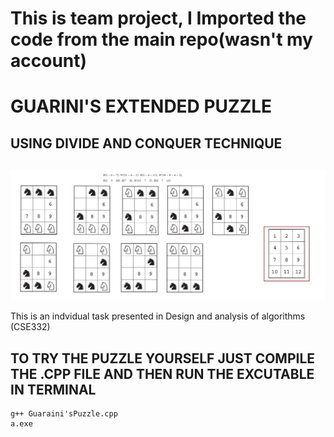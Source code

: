 # This is team project, I Imported the code from the main repo(wasn't my account)

# GUARINI'S EXTENDED PUZZLE
## USING DIVIDE AND CONQUER TECHNIQUE

##
![alt text](https://github.com/HelalyJunior/Guarini-Extended-Puzzle/blob/main/steps.png)

This is an indvidual task presented in Design and analysis of algorithms (CSE332)

## TO TRY THE PUZZLE YOURSELF JUST COMPILE THE .CPP FILE AND THEN RUN THE EXCUTABLE IN TERMINAL
```
g++ Guaraini'sPuzzle.cpp 
a.exe
```

